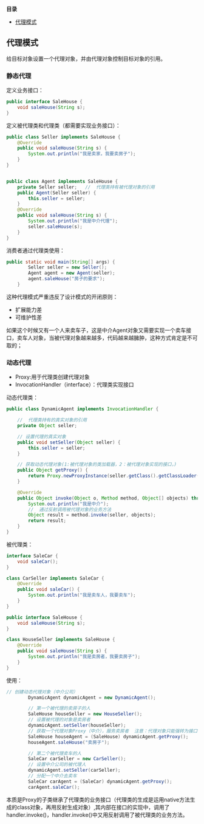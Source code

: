 
**目录**  

- [代理模式](#1) 



<h3 id="1"></h3>

## 代理模式

给目标对象设置一个代理对象，并由代理对象控制目标对象的引用。

### 静态代理

定义业务接口：

```java
public interface SaleHouse {
    void saleHouse(String s);
}
```

定义被代理类和代理类（都需要实现业务接口）：

```java
public class Seller implements SaleHouse {
    @Override
    public void saleHouse(String s) {
        System.out.println("我是卖家，我要卖房子");
    }
}


public class Agent implements SaleHouse {
    private Seller seller;   //  代理类持有被代理对象的引用
    public Agent(Seller seller) {
        this.seller = seller;
    }
    @Override
    public void saleHouse(String s) {
        System.out.println("我是中介代理");
        seller.saleHouse(s);
    }
}
```

消费者通过代理类使用：

```java
public static void main(String[] args) {
        Seller seller = new Seller();
        Agent agent = new Agent(seller);
        agent.saleHouse("房子的要求");
    }
```

这种代理模式严重违反了设计模式的开闭原则：  

- 扩展能力差  
- 可维护性差  

如果这个时候又有一个人来卖车子，这是中介Agent对象又需要实现一个卖车接口，卖车人对象，当被代理对象越来越多，代码越来越臃肿，这种方式肯定是不可取的；

### 动态代理

- Proxy:用于代理类创建代理对象
- InvocationHandler（interface）：代理类实现接口

动态代理类：


```java 
public class DynamicAgent implements InvocationHandler {

    //  代理类持有的真实对象的引用
    private Object seller;

    // 设置代理的真实对象
    public void setSeller(Object seller) {
        this.seller = seller;
    }

    // 获取动态代理对象(1:被代理对象的类加载器，2：被代理对象实现的接口，)
    public Object getProxy() {
        return Proxy.newProxyInstance(seller.getClass().getClassLoader(), seller.getClass().getInterfaces(), this);
    }

    @Override
    public Object invoke(Object o, Method method, Object[] objects) throws Throwable {
        System.out.println("我是中介");
        //  通过反射调用被代理对象的业务方法
        Object result = method.invoke(seller, objects);
        return result;
    }
}
```

被代理类：

```java
interface SaleCar {
    void saleCar();
}

class CarSeller implements SaleCar {
    @Override
    public void saleCar() {
        System.out.println("我是卖车人，我要卖车");
    }
}

public interface SaleHouse {
    void saleHouse(String s);
}

class HouseSeller implements SaleHouse {
    @Override
    public void saleHouse(String s) {
        System.out.println("我是卖房者，我要卖房子");
    }
}
```

使用：

```java
// 创建动态代理对象（中介公司）
        DynamicAgent dynamicAgent = new DynamicAgent();

        // 第一个被代理的卖房子的人
        SaleHouse houseSeller = new HouseSeller();
        // 设置被代理的对象是卖房者
        dynamicAgent.setSeller(houseSeller);
        // 获取一个代理对象Proxy（中介），服务卖房者  注意：代理对象只能强转为接口
        SaleHouse houseAgent = (SaleHouse) dynamicAgent.getProxy();
        houseAgent.saleHouse("卖房子");

        // 第二个被代理卖车的人
        SaleCar carSeller = new CarSeller();
        // 设置中介公司的被代理人
        dynamicAgent.setSeller(carSeller);
        // 分配一个中介去卖车
        SaleCar carAgent = (SaleCar) dynamicAgent.getProxy();
        carAgent.saleCar();
```

本质是Proxy的子类继承了代理类的业务接口（代理类的生成是运用native方法生成的class对象，再用反射生成对象）,其内部在接口的实现中，调用了handler.invoke()，handler.invoke()中又用反射调用了被代理类的业务方法。
